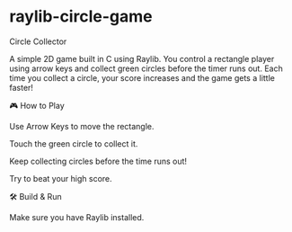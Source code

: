 # raylib-circle-game

Circle Collector

A simple 2D game built in C using Raylib.
You control a rectangle player using arrow keys and collect green circles before the timer runs out.
Each time you collect a circle, your score increases and the game gets a little faster!

🎮 How to Play

Use Arrow Keys to move the rectangle.

Touch the green circle to collect it.

Keep collecting circles before the time runs out!

Try to beat your high score.

🛠 Build & Run

Make sure you have Raylib installed.
